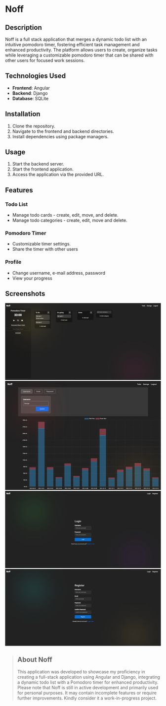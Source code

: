 # Noff
## Description
Noff is a full stack application that merges a dynamic todo list with an intuitive pomodoro timer, fostering efficient task management and enhanced productivity. The platform allows users to create, organize tasks while leveraging a customizable pomodoro timer that can be shared with other users for focused work sessions.

## Technologies Used
- **Frontend**: Angular
- **Backend**: Django
- **Database**: SQLite

## Installation
1. Clone the repository.
2. Navigate to the frontend and backend directories.
3. Install dependencies using package managers.

## Usage
1. Start the backend server.
2. Start the frontend application.
3. Access the application via the provided URL.

## Features
### Todo List
- Manage todo cards - create, edit, move, and delete.
- Manage todo categories - create, edit, move and delete.

### Pomodoro Timer
- Customizable timer settings.
- Share the timer with other users

### Profile
- Change username, e-mail address, password
- View your progress

## Screenshots
![Todo List View](/images/todo.png)
![Profile View](/images/profile.png)
![Login View](/images/login.png)
![Register View](/images/register.png)

> ## About Noff
> This application was developed to showcase my proficiency in creating a full-stack application using Angular and Django, integrating a dynamic todo list with a Pomodoro timer for enhanced productivity. Please note that Noff is still in active development and primarily used for personal purposes. It may contain incomplete features or require further improvements. Kindly consider it a work-in-progress project.

